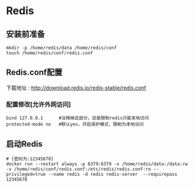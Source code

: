 # Redis

## 安装前准备

```shell
mkdir -p /home/redis/data /home/redis/conf
touch /home/redis/conf/redis.conf
```

## Redis.conf配置

下载地址 : http://download.redis.io/redis-stable/redis.conf

### 配置修改[允许外网访问]

```shell
bind 127.0.0.1 		#注释掉这部分，这是限制redis只能本地访问
protected-mode no 	#默认yes，开启保护模式，限制为本地访问
```

## 启动Redis 

```shell
# [密码为:12345678]
docker run --restart always -p 6379:6379 -v /home/redis/data:/data:rw -v /home/redis/conf/redis.conf:/etc/redis/redis.conf:ro --privileged=true --name redis -d redis redis-server  --requirepass 12345678 
```

